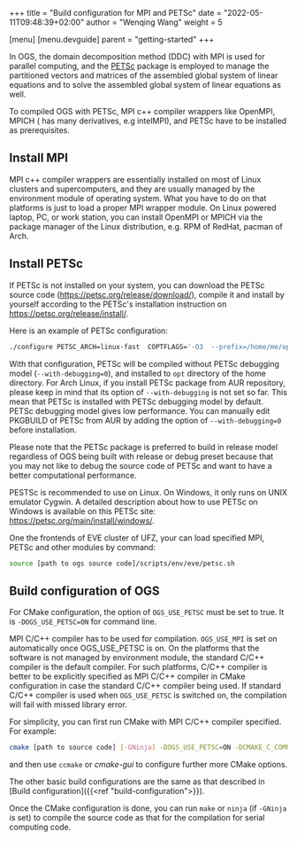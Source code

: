 +++
title = "Build configuration for MPI and PETSc"
date = "2022-05-11T09:48:39+02:00"
author = "Wenqing Wang"
weight = 5

[menu]
  [menu.devguide]
    parent = "getting-started"
+++

In OGS, the domain decomposition method (DDC) with MPI is used for parallel
 computing, and the [PETSc](https://petsc.org) package is employed to manage
 the partitioned vectors and matrices of the assembled global system of linear
 equations and to solve the assembled global system of linear equations as well.

To compiled OGS with PETSc, MPI c++ compiler wrappers like OpenMPI, MPICH (
has many derivatives, e.g intelMPI), and PETSc have to be installed as prerequisites.

## Install MPI

MPI c++ compiler wrappers are essentially installed on most of Linux clusters
 and supercomputers, and they are usually managed by the environment module of operating system.
What you have to do on that platforms is just to load a proper MPI wrapper module.
On Linux powered laptop, PC, or work station, you can install OpenMPI or MPICH via
 the package manager of the Linux distribution, e.g. RPM of RedHat, pacman of Arch.

## Install PETSc

If PETSc is not installed on your system, you can download the PETSc source code
 (<https://petsc.org/release/download/>), compile it
 and install by yourself according to the PETSc's installation instruction on
<https://petsc.org/release/install/>.

Here is an example of PETSc configuration:

```bash
./configure PETSC_ARCH=linux-fast  COPTFLAGS='-O3  --prefix=/home/me/opt/petsc --with-debugging=0 -march=native -mtune=native' CXXOPTFLAGS='-O3 -march=native -mtune=native' --with-cc=mpicc --with-cxx=mpicxx --with-fc=mpif90 --download-fblaslapack --download-metis --download-parmetis --download-superlu_dist --download-scalapack --download-mumps  --download-hypre --with-c2html=0  --with-cxx-dialect=C++11 --with-cuda=0`
```

With that configuration, PETSc will be compiled without PETSc debugging model (`--with-debugging=0`),
 and installed to `opt` directory of the home directory. For Arch Linux, if you
 install PETSc package from AUR repository, please keep in mind that
 its option of `--with-debugging` is not set so far. This mean that PETSc is installed
 with PETSc debugging model by default.
 PETSc debugging model gives low performance. You can manually edit PKGBUILD of PETSc from AUR by
 adding the option of `--with-debugging=0` before installation.

Please note that the PETSc package is preferred to build in release model regardless of
 OGS being built with release or debug preset because that you may not like to debug the
 source code of PETSc and want to have a better computational performance.

PESTSc is recommended to use on Linux. On Windows, it only runs on
 UNIX emulator Cygwin. A detailed description about how to use PETSc on Windows
  is available on this PETSc site: <https://petsc.org/main/install/windows/>.

One the frontends of EVE cluster of UFZ, your can load specified MPI, PETSc and
 other modules by command:

```bash
source [path to ogs source code]/scripts/env/eve/petsc.sh
```

## Build configuration of OGS

For CMake configuration, the option of `OGS_USE_PETSC` must be set to true.
 It is `-DOGS_USE_PETSC=ON` for command line.

MPI C/C++ compiler has to be used for compilation. `OGS_USE_MPI` is set
on automatically once OGS_USE_PETSC is on.  On the platforms that the
software is not managed by environment module, the standard C/C++ compiler
is the default compiler. For such platforms, C/C++ compiler is better to
 be explicitly specified as MPI C/C++ compiler in CMake configuration in case
 the standard C/C++ compiler being used. If standard C/C++ compiler is used
when `OGS_USE_PETSC` is switched on, the compilation will fail with missed
library error.

For simplicity, you can first run CMake with MPI C/C++ compiler specified. For example:

```bash
cmake [path to source code] [-GNinja] -DOGS_USE_PETSC=ON -DCMAKE_C_COMPILER=/usr/bin/mpicc -DCMAKE_CXX_COMPILER=/usr/bin/mpic++
```

and then use `ccmake` or *cmake-gui* to configure further more CMake options.

The other basic build configurations are the same as that described in [Build configuration]({{<ref
"build-configuration">}}).

Once the CMake configuration is done, you can run `make` or `ninja` (if `-GNinja` is set)
 to compile the source code as that for the compilation for serial computing code.
